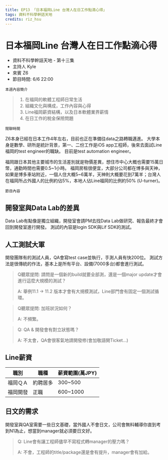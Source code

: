 ```yaml
---
title: EP13 「日本福岡Line 台灣人在日工作點滴心得」 
tags: 資料不科學幹話天地
credits: riz_hsu
---
```


# 日本福岡Line 台灣人在日工作點滴心得

* 資料不科學幹話天地 - 第十三集
* 主持人 Kyle
* 來賓 Z6
* 節目時間: 6/6 22:00

```本週內容簡介```
> 1. 在福岡的軟體工程師日常生活
> 2. 組織文化與構成，工作內容與心得
> 3. Line福岡薪資結構，以及日本軟體業界薪情
> 4. 在日工作的稅金保險問題

```閒聊時間```

Z6本身已經在日本工作4年左右，目前也正在準備往data之路轉職邁進。
大學本身是數學、研所是統計背景，第一、二份工作是iOS app工程師，後來去面試Line福岡的test engineer的職缺。 目前是test automation engineer。

福岡跟日本其他主要城市的生活差別就是物價差異，想住市中心大概也需要15萬日幣，通勤時間也需要0.5~1小時。 福岡房租很便宜，大部分公司都在博多與天神，如果是博多車站附近，一個人住大概5~6萬羊，天神則大概要花到7萬羊；台灣人在福岡所占外國人的比例約佔5%，本地人佔Line福岡的比例約50% (U-turner)。

```節目內容```

## 開發室與Data Lab的差異

Data Lab有點像是獨立組織，開發室會請PM去找Data Lab做研究、報告最終才會回到開發室進行開發。 測試的內容是login SDK與Lif SDK的測試。

## 人工測試大軍

開發團隊有的測試人員，QA會寫test case並執行，手測人員有快200位。 測試方法是很傳統的作法，基本上是所有平台、設備(7000多台)都會進行測試。

> Q聽眾提問: 請問是一個新的build就要全部測，還是一個major update才會進行這麼大規模的測試？
>
> A: 舉例11.1 -> 11.2 版本才會有大規模測試，Line部門會有固定一個測試循環。

> Q聽眾提問: 加班狀況如何？
>
> A: 不頻繁。

> Q: QA & 開發會有對立狀態嗎？
>
> A: 不太會，QA會很客氣地請開發修(會加敬語開Ticket...)

## Line薪資

| 職別 | 職種 | 薪資範圍(萬JPY) |
| -------- | -------- | -------- |
| 福岡ＱＡ     | 約聘居多     | 300~500     |
| 福岡開發     | 正職        | 600~1000    |

## 日文的需求

開發室與QA室需要一些日文基礎，當外國人不會日文，公司會無料輔導你直到考到N1為止，想當到manager就必須要日文好。

> Q: Line會有讓工程師儘早不寫程式轉manager的壓力嗎？
>
> A: 不會，工程師的title/package還是會有提升，manager會有加給。